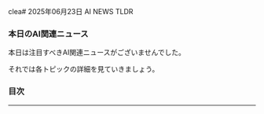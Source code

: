 clea# 2025年06月23日 AI NEWS TLDR

### 本日のAI関連ニュース

本日は注目すべきAI関連ニュースがございませんでした。

それでは各トピックの詳細を見ていきましょう。

### 目次

---